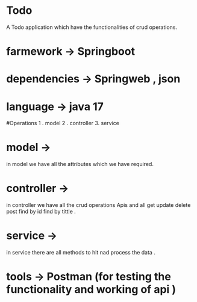 # Todo
A Todo application which have the functionalities of crud operations.
# farmework -> Springboot
# dependencies -> Springweb , json
# language -> java 17
#Operations 
1 . model
2 . controller
3. service
# model ->
in model we have all the attributes which we have required.
# controller -> 
in controller we have all the crud operations Apis and all get update delete post find by id find by tittle .
# service -> 
in service there are all methods to hit nad process the data .
# tools -> Postman (for testing the functionality and working of api  )
